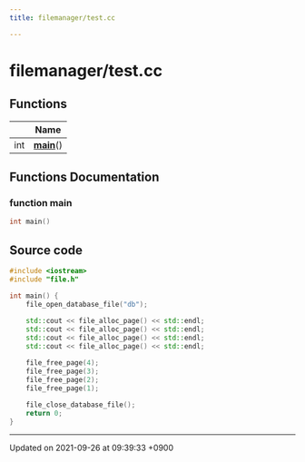 ```yaml
---
title: filemanager/test.cc

---
```


# filemanager/test.cc



## Functions

|                | Name           |
| -------------- | -------------- |
| int | **[main](/Files/test_8cc#function-main)**() |


## Functions Documentation

### function main

```cpp
int main()
```




## Source code

```cpp
#include <iostream>
#include "file.h"

int main() {
    file_open_database_file("db");
    
    std::cout << file_alloc_page() << std::endl;
    std::cout << file_alloc_page() << std::endl;
    std::cout << file_alloc_page() << std::endl;
    std::cout << file_alloc_page() << std::endl;

    file_free_page(4);
    file_free_page(3);
    file_free_page(2);
    file_free_page(1);
    
    file_close_database_file();
    return 0;
}
```


-------------------------------

Updated on 2021-09-26 at 09:39:33 +0900
